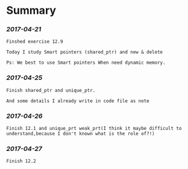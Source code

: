 Summary
==========================================

### *2017-04-21*
	Finshed exercise 12.9

	Today I study Smart pointers (shared_ptr) and new & delete

	Ps: We best to use Smart pointers When need dynamic memory.


### *2017-04-25*

	Finish shared_ptr and unique_ptr.

	And some details I already write in code file as note

### *2017-04-26*

	Finish 12.1 and unique_prt weak_prt(I think it maybe difficult to understand,because I don't known what is the role of?!)


### *2017-04-27*

	Finish 12.2

